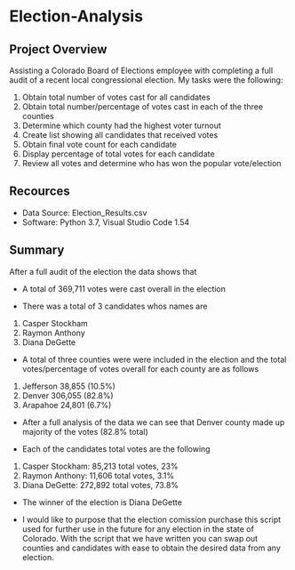 # Election-Analysis

## Project Overview
  Assisting a Colorado Board of Elections employee with completing a full audit of a recent local congressional election. My tasks were the following:
  1. Obtain total number of votes cast for all candidates
  2. Obtain total number/percentage of votes cast in each of the three counties
  3. Determine which county had the highest voter turnout
  4. Create list showing all candidates that received votes
  5. Obtain final vote count for each candidate
  6. Display percentage of total votes for each candidate
  7. Review all votes and determine who has won the popular vote/election 

## Recources
- Data Source: Election_Results.csv
- Software: Python 3.7, Visual Studio Code 1.54

## Summary

After a full audit of the election the data shows that
- A total of 369,711 votes were cast overall in the election

- There was a total of 3 candidates whos names are
1. Casper Stockham
2. Raymon Anthony 
3. Diana DeGette

- A total of three counties were were included in the election and the total votes/percentage of votes overall for each county are as follows
1. Jefferson 38,855 (10.5%)
2. Denver 306,055 (82.8%)
3. Arapahoe 24,801 (6.7%)

- After a full analysis of the data we can see that Denver county made up majority of the votes (82.8% total)

- Each of the candidates total votes are the following
1. Casper Stockham: 85,213 total votes, 23%
2. Raymon Anthony: 11,606 total votes, 3.1%
3. Diana DeGette: 272,892 total votes, 73.8%

- The winner of the election is Diana DeGette

- I would like to purpose that the election comission purchase this script used for further use in the future for any election in the state of Colorado. With the script that
we have written you can swap out counties and candidates with ease to obtain the desired data from any election. 
